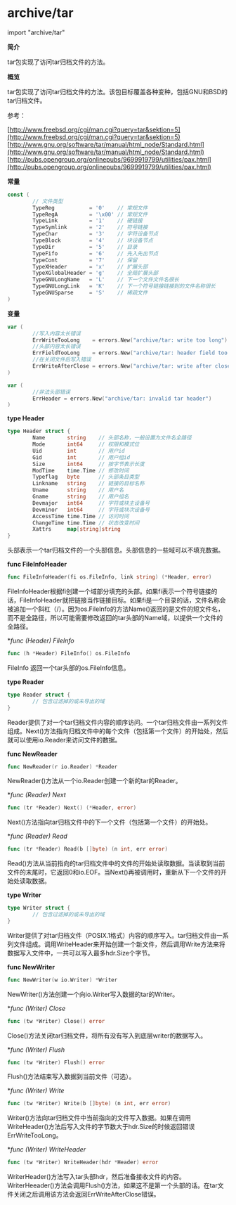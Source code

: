 # archive/tar

import "archive/tar"

**简介**

tar包实现了访问tar归档文件的方法。

**概览**

tar包实现了访问tar归档文件的方法。该包目标覆盖各种变种，包括GNU和BSD的tar归档文件。

参考：

[http://www.freebsd.org/cgi/man.cgi?query=tar&sektion=5](http://www.freebsd.org/cgi/man.cgi?query=tar&sektion=5)  
[http://www.gnu.org/software/tar/manual/html_node/Standard.html](http://www.gnu.org/software/tar/manual/html_node/Standard.html)  
[http://pubs.opengroup.org/onlinepubs/9699919799/utilities/pax.html](http://pubs.opengroup.org/onlinepubs/9699919799/utilities/pax.html)  

**常量**

```go
const (
        // 文件类型
        TypeReg           = '0'    // 常规文件
        TypeRegA          = '\x00' // 常规文件
        TypeLink          = '1'    // 硬链接
        TypeSymlink       = '2'    // 符号链接
        TypeChar          = '3'    // 字符设备节点
        TypeBlock         = '4'    // 块设备节点
        TypeDir           = '5'    // 目录
        TypeFifo          = '6'    // 先入先出节点
        TypeCont          = '7'    // 保留
        TypeXHeader       = 'x'    // 扩展头部
        TypeXGlobalHeader = 'g'    // 全局扩展头部
        TypeGNULongName   = 'L'    // 下一个文件文件名很长
        TypeGNULongLink   = 'K'    // 下一个符号链接链接到的文件名称很长
        TypeGNUSparse     = 'S'    // 稀疏文件
)
```

**变量**

```go
var (
        //写入内容太长错误
        ErrWriteTooLong    = errors.New("archive/tar: write too long")
        //头部内容太长错误
        ErrFieldTooLong    = errors.New("archive/tar: header field too long")
        //在关闭文件后写入错误
        ErrWriteAfterClose = errors.New("archive/tar: write after close")
)

var (
        //非法头部错误
        ErrHeader = errors.New("archive/tar: invalid tar header")
)
```

**type Header**
```go
type Header struct {
        Name       string    // 头部名称，一般设置为文件名全路径
        Mode       int64     // 权限和模式位
        Uid        int       // 用户id
        Gid        int       // 用户组id
        Size       int64     // 按字节表示长度
        ModTime    time.Time // 修改时间
        Typeflag   byte      // 头部条目类型
        Linkname   string    // 链接的目标名称
        Uname      string    // 用户名
        Gname      string    // 用户组名
        Devmajor   int64     // 字符或块主设备号
        Devminor   int64     // 字符或块次设备号
        AccessTime time.Time // 访问时间
        ChangeTime time.Time // 状态改变时间
        Xattrs     map[string]string
}
```
头部表示一个tar归档文件的一个头部信息。头部信息的一些域可以不填充数据。

**func FileInfoHeader**
```go
func FileInfoHeader(fi os.FileInfo, link string) (*Header, error)
```
FileInfoHeader根据fi创建一个域部分填充的头部。如果fi表示一个符号链接的话，FileInfoHeader就把链接当作链接目标。如果fi是一个目录的话，文件名称会被追加一个斜杠（/）。因为os.FileInfo的方法Name()返回的是文件的短文件名，而不是全路径，所以可能需要修改返回的tar头部的Name域，以提供一个文件的全路径。

**func (*Header) FileInfo**
```go
func (h *Header) FileInfo() os.FileInfo
```
FileInfo 返回一个tar头部的os.FileInfo信息。

**type Reader**

```go
type Reader struct {
        // 包含过滤掉的或未导出的域
}
```
Reader提供了对一个tar归档文件内容的顺序访问。一个tar归档文件由一系列文件组成。Next()方法指向归档文件中的每个文件（包括第一个文件）的开始处，然后就可以使用io.Reader来访问文件的数据。

**func NewReader**
```go
func NewReader(r io.Reader) *Reader
```
NewReader()方法从一个io.Reader创建一个新的tar的Reader。

**func (*Reader) Next**
```go
func (tr *Reader) Next() (*Header, error)
```
Next()方法指向tar归档文件中的下一个文件（包括第一个文件）的开始处。

**func (*Reader) Read**
```go
func (tr *Reader) Read(b []byte) (n int, err error)
```
Read()方法从当前指向的tar归档文件中的文件的开始处读取数据。当读取到当前文件的末尾时，它返回0和io.EOF。当Next()再被调用时，重新从下一个文件的开始处读取数据。

**type Writer**
```go
type Writer struct {
        // 包含过滤掉的或未导出的域
}
```
Writer提供了对tar归档文件（POSIX.1格式）内容的顺序写入。tar归档文件由一系列文件组成。调用WriteHeader来开始创建一个新文件，然后调用Write方法来将数据写入文件中，一共可以写入最多hdr.Size个字节。

**func NewWriter**
```go
func NewWriter(w io.Writer) *Writer
```
NewWriter()方法创建一个向io.Writer写入数据的tar的Writer。

**func (*Writer) Close**
```go
func (tw *Writer) Close() error
```
Close()方法关闭tar归档文件，将所有没有写入到底层writer的数据写入。

**func (*Writer) Flush**
```go
func (tw *Writer) Flush() error
```
Flush()方法结束写入数据到当前文件（可选）。

**func (*Writer) Write**
```go
func (tw *Writer) Write(b []byte) (n int, err error)
```
Writer()方法向tar归档文件中当前指向的文件写入数据。如果在调用WriteHeader()方法后写入文件的字节数大于hdr.Size的时候返回错误ErrWriteTooLong。

**func (*Writer) WriteHeader**
```go
func (tw *Writer) WriteHeader(hdr *Header) error
```
WriterHeader()方法写入tar头部hdr，然后准备接收文件的内容。WriterHeeader()方法会调用Flush()方法，如果这不是第一个头部的话。在tar文件关闭之后调用该方法会返回ErrWriteAfterClose错误。
